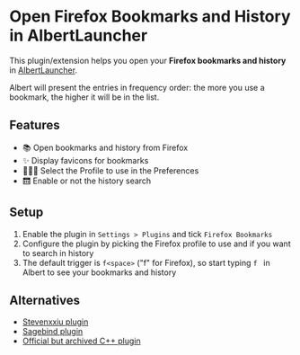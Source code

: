 # Open Firefox Bookmarks and History in AlbertLauncher

This plugin/extension helps you open your **Firefox bookmarks and history** in [AlbertLauncher](https://albertlauncher.github.io/).

Albert will present the entries in frequency order: the more you use a bookmark, the higher it will be in the list.

## Features

- 📚 Open bookmarks and history from Firefox
- ✨ Display favicons for bookmarks
- 🧑‍🤝‍🧑 Select the Profile to use in the Preferences
- 🛗 Enable or not the history search

## Setup

1. Enable the plugin in `Settings > Plugins` and tick `Firefox Bookmarks`
2. Configure the plugin by picking the Firefox profile to use and if you want to search in history
3. The default trigger is `f<space>` ("f" for Firefox), so start typing `f ` in Albert to see your bookmarks and history

## Alternatives

- [Stevenxxiu plugin](https://github.com/stevenxxiu/albert_firefox)
- [Sagebind plugin](https://github.com/sagebind/dotfiles/blob/master/home.linux/.local/share/albert/python/plugins/firefoxbookmarks/__init__.py)
- [Official but archived C++ plugin](https://github.com/albertlauncher/plugins/tree/main/.archive/firefoxbookmarks)
